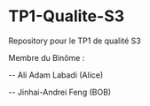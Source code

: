 # TP1-Qualite-S3
Repository pour le TP1 de qualité S3

  Membre du Binôme : 

  -- Ali Adam Labadi (Alice)


  -- Jinhai-Andrei Feng (BOB)
